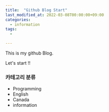 ```yaml
---
title:  "Github Blog Start"
last_modified_at: 2022-03-08T00:00:00+09:00
categories:
  - information
tags: 
  - 

---
```


This is my github Blog.

Let's start !!

### 카테고리 분류
  * Programming
  * English
  * Canada
  * information


